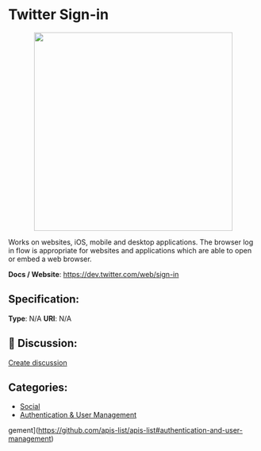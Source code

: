 # Twitter Sign-in
<p align="center">
    <img width="400" src="https://raw.githubusercontent.com/apis-list/apis-list/main/apis/twitter-sign-in/logo_256x256.png" />
</p>

Works on websites, iOS, mobile and desktop applications. The browser log in flow is appropriate for websites and applications which are able to open or embed a web browser.

**Docs / Website**: https://dev.twitter.com/web/sign-in

## Specification:
**Type**:  N/A 
**URI**:  N/A 

## 💬 Discussion:
[Create discussion](https://github.com/apis-list/apis-list/discussions/new)

## Categories:
- [Social](https://github.com/apis-list/apis-list#social)
- [Authentication & User Management](https://github.com/apis-list/apis-list#authentication-and-user-management)



gement](https://github.com/apis-list/apis-list#authentication-and-user-management)




